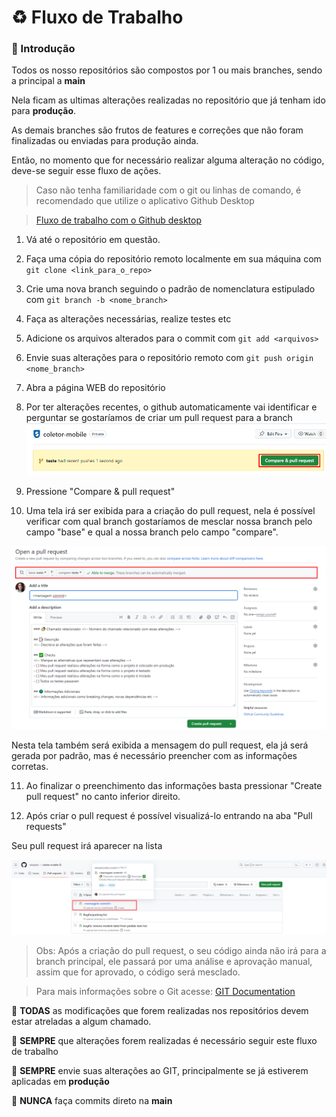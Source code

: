 
# ♻️ Fluxo de Trabalho

### :pushpin: Introdução

Todos os nosso repositórios são compostos por 1 ou mais branches, sendo a principal a **main**

Nela ficam as ultimas alterações realizadas no repositório que já tenham ido para **produção**.

As demais branches são frutos de features e correções que não foram finalizadas ou enviadas para produção ainda.

Então, no momento que for necessário realizar alguma alteração no código, deve-se seguir esse fluxo de ações.

> Caso não tenha familiaridade com o git ou linhas de comando, é recomendado que utilize o aplicativo Github Desktop

> [Fluxo de trabalho com o Github desktop](https://github.com/starplast/.github/blob/main/profile/Documentations/fluxo_trabalho_github_desktop.md)

1. Vá até o repositório em questão.

2. Faça uma cópia do repositório remoto localmente em sua máquina com `git clone <link_para_o_repo>`

3. Crie uma nova branch seguindo o padrão de nomenclatura estipulado com `git branch -b <nome_branch>`

4. Faça as alterações necessárias, realize testes etc
 
5. Adicione os arquivos alterados para o commit com `git add <arquivos>`

6. Envie suas alterações para o repositório remoto com `git push origin <nome_branch>`

7. Abra a página WEB do repositório

8. Por ter alterações recentes, o github automaticamente vai identificar e perguntar se gostaríamos de criar um pull request para a branch
 ![](../Documentations/assets/github-web-recent-pushes.png)

9. Pressione "Compare & pull request"

10. Uma tela irá ser exibida para a criação do pull request, nela é possível verificar com qual branch gostaríamos de mesclar nossa branch pelo campo "base" e qual a nossa branch pelo campo "compare".

![](../Documentations/assets/github-web-open-pull-request.png)

Nesta tela também será exibida a mensagem do pull request, ela já será gerada por padrão, mas é necessário preencher com as informações corretas.

11. Ao finalizar o preenchimento das informações basta pressionar "Create pull request" no canto inferior direito.

12. Após criar o pull request é possível visualizá-lo entrando na aba "Pull requests"

Seu pull request irá aparecer na lista

![](../Documentations/assets/github-web-pull-requests.png)

> Obs: Após a criação do pull request, o seu código ainda não irá para a branch principal, ele passará por uma análise e aprovação manual, assim que for aprovado, o código será mesclado.

> Para mais informações sobre o Git acesse: [GIT Documentation](https://git-scm.com/docs)

:rotating_light: **TODAS** as modificações que forem realizadas nos repositórios devem estar atreladas a algum chamado.

:rotating_light: **SEMPRE** que alterações forem realizadas é necessário seguir este fluxo de trabalho

:rotating_light: **SEMPRE** envie suas alterações ao GIT, principalmente se já estiverem aplicadas em **produção**

:rotating_light: **NUNCA** faça commits direto na **main**